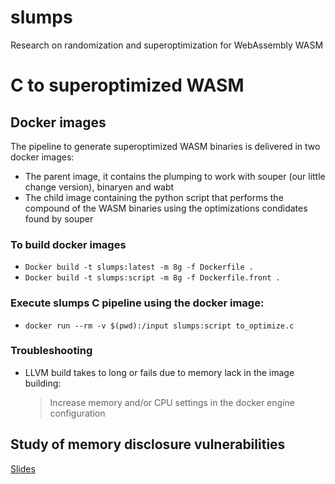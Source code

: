 # slumps
Research on randomization and superoptimization for WebAssembly WASM 

# C to superoptimized WASM

## Docker images

The pipeline to generate superoptimized WASM binaries is delivered in two docker images:
- The parent image, it contains the plumping to work with souper (our little change version), binaryen and wabt
- The child image containing the python script that performs the compound of the WASM binaries using the optimizations condidates found by souper

### To build docker images
- ```Docker build -t slumps:latest -m 8g -f Dockerfile .```
- ```Docker build -t slumps:script -m 8g -f Dockerfile.front .```



### Execute slumps C pipeline using the docker image:

- ```docker run --rm -v $(pwd):/input slumps:script to_optimize.c```

### Troubleshooting
- LLVM build takes to long or fails due to memory lack in the image building:
    >  Increase memory and/or CPU settings in the docker engine configuration


## Study of memory disclosure vulnerabilities

[Slides](https://jacarte.github.io/wasm_presentation/)
